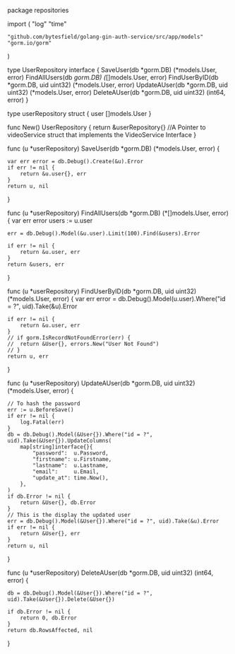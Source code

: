 <!-- @format -->

package repositories

import (
"log"
"time"

    "github.com/bytesfield/golang-gin-auth-service/src/app/models"
    "gorm.io/gorm"

)

type UserRepository interface {
SaveUser(db *gorm.DB) (*models.User, error)
FindAllUsers(db _gorm.DB) (_[]models.User, error)
FindUserByID(db *gorm.DB, uid uint32) (*models.User, error)
UpdateAUser(db *gorm.DB, uid uint32) (*models.User, error)
DeleteAUser(db \*gorm.DB, uid uint32) (int64, error)
}

type userRepository struct {
user []models.User
}

func New() UserRepository {
return &userRepository{} //A Pointer to videoService struct that implements the VideoService Interface
}

func (u *userRepository) SaveUser(db *gorm.DB) (\*models.User, error) {

    var err error = db.Debug().Create(&u).Error
    if err != nil {
    	return &u.user{}, err
    }
    return u, nil

}

func (u *userRepository) FindAllUsers(db *gorm.DB) (\*[]models.User, error) {
var err error
users := u.user

    err = db.Debug().Model(&u.user).Limit(100).Find(&users).Error

    if err != nil {
    	return &u.user, err
    }
    return &users, err

}

func (u *userRepository) FindUserByID(db *gorm.DB, uid uint32) (\*models.User, error) {
var err error = db.Debug().Model(u.user).Where("id = ?", uid).Take(&u).Error

    if err != nil {
    	return &u.user, err
    }
    // if gorm.IsRecordNotFoundError(err) {
    // 	return &User{}, errors.New("User Not Found")
    // }
    return u, err

}

func (u *userRepository) UpdateAUser(db *gorm.DB, uid uint32) (\*models.User, error) {

    // To hash the password
    err := u.BeforeSave()
    if err != nil {
    	log.Fatal(err)
    }
    db = db.Debug().Model(&User{}).Where("id = ?", uid).Take(&User{}).UpdateColumns(
    	map[string]interface{}{
    		"password":  u.Password,
    		"firstname": u.Firstname,
    		"lastname":  u.Lastname,
    		"email":     u.Email,
    		"update_at": time.Now(),
    	},
    )
    if db.Error != nil {
    	return &User{}, db.Error
    }
    // This is the display the updated user
    err = db.Debug().Model(&User{}).Where("id = ?", uid).Take(&u).Error
    if err != nil {
    	return &User{}, err
    }
    return u, nil

}

func (u *userRepository) DeleteAUser(db *gorm.DB, uid uint32) (int64, error) {

    db = db.Debug().Model(&User{}).Where("id = ?", uid).Take(&User{}).Delete(&User{})

    if db.Error != nil {
    	return 0, db.Error
    }
    return db.RowsAffected, nil

}
